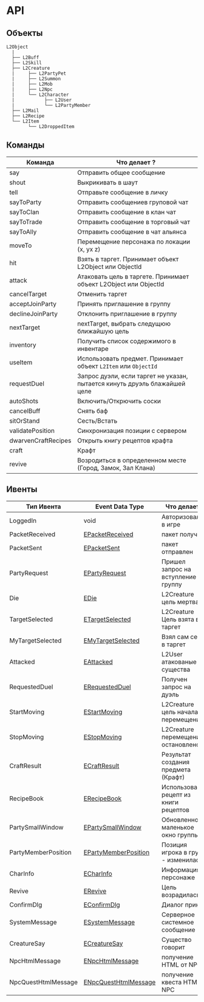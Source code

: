 # API

## Объекты

```
L2Object
  |
  ├── L2Buff
  ├── L2Skill
  ├── L2Creature
  |     ├── L2PartyPet
  |     ├── L2Summon
  |     ├── L2Mob
  |     ├── L2Npc
  |     └── L2Character
  |           ├── L2User
  |           └── L2PartyMember
  ├── L2Mail
  ├── L2Recipe
  └── L2Item
        └── L2DroppedItem
```

## Команды

| Команда             | Что делает ?                                                                                    |
| ------------------- | ----------------------------------------------------------------------------------------------- |
| say                 | Отправить общее сообщение                                                                       |
| shout               | Выкрикивать в шаут                                                                              |
| tell                | Отправьте сообщение в личку                                                                     |
| sayToParty          | Отправить сообщениев груповой чат                                                               |
| sayToClan           | Отправить сообщение в клан чат                                                                  |
| sayToTrade          | Отправить сообщение в торговый чат                                                              |
| sayToAlly           | Отправить сообщение в чат альянса                                                               |
| moveTo              | Перемещение персонажа по локации (x, yx z)                                                      |
| hit                 | Взять в таргет. Принимает объект L2Object или ObjectId                                          |
| attack              | Атаковать цель в таргете. Принимает объект L2Object или ObjectId                                |
| cancelTarget        | Отменить таргет                                                                                 |
| acceptJoinParty     | Принять приглашение в группу                                                                    |
| declineJoinParty    | Отклонить приглашение в группу                                                                  |
| nextTarget          | nextTarget, выбрать следущюю ближайшую цель                                                     |
| inventory           | Получить список содержимого в инвентаре                                                         |
| useItem             | Использовать предмет. Принимает объект `L2Item` или `ObjectId`                                  |
| requestDuel         | Запрос дуэли, если таргет не указан, пытается кинуть друэль блажайшей целе                      |
| autoShots           | Включить/Открючить соски                                                                        |
| cancelBuff          | Снять баф                                                                                       |
| sitOrStand          | Сесть/Встать                                                                                    |
| validatePosition    | Синхронизация позиции с сервером                                                                |
| dwarvenCraftRecipes | Открыть книгу рецептов крафта                                                                   |
| craft               | Крафт                                                                                           |
| revive              | Возродиться в определенном месте (Город, Замок, Зал Клана)                                      |

## Ивенты

| Тип Ивента          | Event Data Type                                                                                            | Что делает?                          |
| ------------------- | ---------------------------------------------------------------------------------------------------------- | ------------------------------------ |
| LoggedIn            | void                                                                                                       | Авторизовался в игре                 |
| PacketReceived      | [EPacketReceived](https://github.com/npetrovski/l2js-client/blob/master/src/events/EventTypes.ts#L6)       | пакет получен                        |
| PacketSent          | [EPacketSent](https://github.com/npetrovski/l2js-client/blob/master/src/events/EventTypes.ts#L7)           | пакет отправлен                      |
| PartyRequest        | [EPartyRequest](https://github.com/npetrovski/l2js-client/blob/master/src/events/EventTypes.ts#L8)         | Пришел запрос на вступление в группу |
| Die                 | [EDie](https://github.com/npetrovski/l2js-client/blob/master/src/events/EventTypes.ts#L13)                 | L2Creature цель мертва               |
| TargetSelected      | [ETargetSelected](https://github.com/npetrovski/l2js-client/blob/master/src/events/EventTypes.ts#L14)      | L2Creature Цель взята в таргет       |
| MyTargetSelected    | [EMyTargetSelected](https://github.com/npetrovski/l2js-client/blob/master/src/events/EventTypes.ts#L19)    | Взял сам себя в таргет               |
| Attacked            | [EAttacked](https://github.com/npetrovski/l2js-client/blob/master/src/events/EventTypes.ts#L20)            | L2User атакованые существа           |
| RequestedDuel       | [ERequestedDuel](https://github.com/npetrovski/l2js-client/blob/master/src/events/EventTypes.ts#L21)       | Получен запрос на дуэль              |
| StartMoving         | [EStartMoving](https://github.com/npetrovski/l2js-client/blob/master/src/events/EventTypes.ts#L22)         | L2Creature цель начала перемещение   |
| StopMoving          | [EStopMoving](https://github.com/npetrovski/l2js-client/blob/master/src/events/EventTypes.ts#L23)          | L2Creature перемещение остановлено   |
| CraftResult         | [ECraftResult](https://github.com/npetrovski/l2js-client/blob/master/src/events/EventTypes.ts#L24)         | Результат создания предмета (Крафт)  |
| RecipeBook          | [ERecipeBook](https://github.com/npetrovski/l2js-client/blob/master/src/events/EventTypes.ts#L25)          | Использован рецепт из книги рецептов |
| PartySmallWindow    | [EPartySmallWindow](https://github.com/npetrovski/l2js-client/blob/master/src/events/EventTypes.ts#L30)    | Обновленно маленькое окно группы     |
| PartyMemberPosition | [EPartyMemberPosition](https://github.com/npetrovski/l2js-client/blob/master/src/events/EventTypes.ts#L35) | Позиция игрока в групе - изменилась  |
| CharInfo            | [ECharInfo](https://github.com/npetrovski/l2js-client/blob/master/src/events/EventTypes.ts#L36)            | Информация о персонаже               |
| Revive              | [ERevive](https://github.com/npetrovski/l2js-client/blob/master/src/events/EventTypes.ts#L37)              | Цель возрадилась                     |
| ConfirmDlg          | [EConfirmDlg](https://github.com/npetrovski/l2js-client/blob/master/src/events/EventTypes.ts#L38)          | Диалог принят                        |
| SystemMessage       | [ESystemMessage](https://github.com/npetrovski/l2js-client/blob/master/src/events/EventTypes.ts#L43)       | Серверное системное сообщение        |
| CreatureSay         | [ECreatureSay](https://github.com/npetrovski/l2js-client/blob/master/src/events/EventTypes.ts#L44)         | Существо говорит                     |
| NpcHtmlMessage      | [ENpcHtmlMessage](https://github.com/npetrovski/l2js-client/blob/master/src/events/EventTypes.ts#L49)      | получение HTML от NPC                |
| NpcQuestHtmlMessage | [ENpcQuestHtmlMessage](https://github.com/npetrovski/l2js-client/blob/master/src/events/EventTypes.ts#L54) | получение квеста HTML у NPC          |

